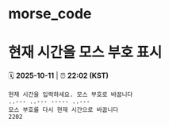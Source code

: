 # morse_code
# 현재 시간을 모스 부호 표시
<!-- MORSE_TIME_START -->
🗓️ **2025-10-11** | ⏰ **22:02 (KST)**

```
현재 시간을 입력하세요. 모스 부호로 바꿉니다
..--- ..--- ----- ..---
모스 부호를 다시 현재 시간으로 바꿉니다
2202
```
<!-- MORSE_TIME_END -->
